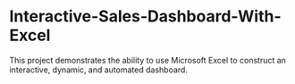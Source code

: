 # Interactive-Sales-Dashboard-With-Excel
This project demonstrates the ability to use Microsoft Excel to construct an interactive, dynamic, and automated dashboard.
